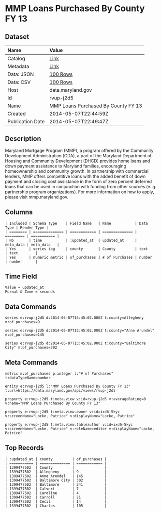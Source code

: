 # MMP Loans Purchased By County FY 13

## Dataset

| Name | Value |
| :--- | :---- |
| Catalog | [Link](https://catalog.data.gov/dataset/mmp-loans-purchased-by-county-fy-13-285ae) |
| Metadata | [Link](https://data.maryland.gov/api/views/rvup-j2d5) |
| Data: JSON | [100 Rows](https://data.maryland.gov/api/views/rvup-j2d5/rows.json?max_rows=100) |
| Data: CSV | [100 Rows](https://data.maryland.gov/api/views/rvup-j2d5/rows.csv?max_rows=100) |
| Host | data.maryland.gov |
| Id | rvup-j2d5 |
| Name | MMP Loans Purchased By County FY 13 |
| Created | 2014-05-07T22:44:59Z |
| Publication Date | 2014-05-07T22:49:47Z |

## Description

Maryland Mortgage Program (MMP), a program offered by the Community Development Administration (CDA), a part of the Maryland Department of Housing and Community Development (DHCD) provides home loans and down payment assistance to Maryland families, encouraging homeownership and community growth. In partnership with commercial lenders, MMP offers competitive loans with the added benefit of down payment and closing cost assistance in the form of zero percent deferred loans that can be used in conjunction with funding from other sources (e. g. partnership program organizations). For more information on how to apply, please visit mmp.maryland.gov.

## Columns

```ls
| Included | Schema Type    | Field Name   | Name           | Data Type | Render Type |
| ======== | ============== | ============ | ============== | ========= | =========== |
| No       | time           | :updated_at  | updated_at     | meta_data | meta_data   |
| Yes      | series tag     | county       | County         | text      | text        |
| Yes      | numeric metric | of_purchases | # of Purchases | number    | number      |
```

## Time Field

```ls
Value = updated_at
Format & Zone = seconds
```

## Data Commands

```ls
series e:rvup-j2d5 d:2014-05-07T15:45:02.000Z t:county=Allegheny m:of_purchases=9

series e:rvup-j2d5 d:2014-05-07T15:45:02.000Z t:county="Anne Arundel" m:of_purchases=145

series e:rvup-j2d5 d:2014-05-07T15:45:02.000Z t:county="Baltimore City" m:of_purchases=302
```

## Meta Commands

```ls
metric m:of_purchases p:integer l:"# of Purchases" t:dataTypeName=number

entity e:rvup-j2d5 l:"MMP Loans Purchased By County FY 13" t:url=https://data.maryland.gov/api/views/rvup-j2d5

property e:rvup-j2d5 t:meta.view v:id=rvup-j2d5 v:averageRating=0 v:name="MMP Loans Purchased By County FY 13"

property e:rvup-j2d5 t:meta.view.owner v:id=ixd6-5kyc v:screenName="Locke, Patrice" v:displayName="Locke, Patrice"

property e:rvup-j2d5 t:meta.view.tableauthor v:id=ixd6-5kyc v:screenName="Locke, Patrice" v:roleName=editor v:displayName="Locke, Patrice"
```

## Top Records

```ls
| :updated_at | county         | of_purchases | 
| =========== | ============== | ============ | 
| 1399477502  | County         |              | 
| 1399477502  | Allegheny      | 9            | 
| 1399477502  | Anne Arundel   | 145          | 
| 1399477502  | Baltimore City | 302          | 
| 1399477502  | Baltimore      | 241          | 
| 1399477502  | Calvert        | 7            | 
| 1399477502  | Caroline       | 4            | 
| 1399477502  | Carroll        | 21           | 
| 1399477502  | Cecil          | 14           | 
| 1399477502  | Charles        | 105          | 
```